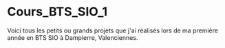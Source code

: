 # Cours_BTS_SIO_1
Voici tous les petits ou grands projets que j'ai réalisés lors de ma première année en BTS SIO à Dampierre, Valenciennes.
